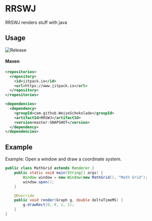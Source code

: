 # RRSWJ
RRSWJ renders stuff with java

## Usage
![Release](https://jitpack.io/v/WeiseSchokolade/RRSWJ.svg)
#### Maven
```xml
<repositories>
  <repository>
    <id>jitpack.io</id>
    <url>https://www.jitpack.io</url>
  </repository>
</repositories>
```
```xml
<dependencies>
  <dependency>
    <groupId>com.github.WeiseSchokolade</groupId>
    <artifactId>RRSWJ</artifactId>
    <version>master-SNAPSHOT</version>
  </dependency>
</dependencies>
```

## Example

Example: Open a window and draw a coordinate system.
```java
public class MathGrid extends Renderer {
	public static void main(String[] args) {
		Window window = new Window(new MathGrid(), "Math Grid");
		window.open();
	}

	@Override
	public void render(Graph g, double deltaTimeMS) {
		g.drawRect(0, 0, 1, 1);
	}
}
```
